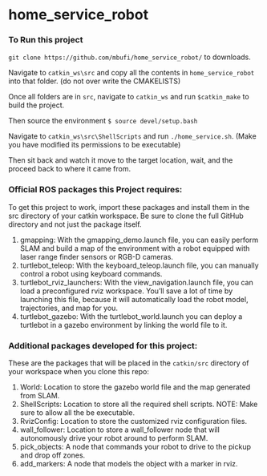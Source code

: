 # home_service_robot

### To Run this project

`git clone https://github.com/mbufi/home_service_robot/` to downloads.

Navigate to `catkin_ws\src` and copy all the contents in `home_service_robot` into that folder. (do not over write the CMAKELISTS) 

Once all folders are in `src`, navigate to `catkin_ws` and run `$catkin_make` to build the project.

Then source the environment `$ source devel/setup.bash`

Navigate to `catkin_ws\src\ShellScripts` and run `./home_service.sh`. (Make you have modified its permissions to be executable)

Then sit back and watch it move to the target location, wait, and the proceed back to where it came from.



### Official ROS packages this Project requires: 

To get this project to work, import these packages and install them in the src directory of your catkin workspace. Be sure to clone the full GitHub directory and not just the package itself.

1. gmapping: With the gmapping_demo.launch file, you can easily perform SLAM and build a map of the environment with a robot equipped with laser range finder sensors or RGB-D cameras.
2. turtlebot_teleop: With the keyboard_teleop.launch file, you can manually control a robot using keyboard commands.
3. turtlebot_rviz_launchers: With the view_navigation.launch file, you can load a preconfigured rviz workspace. You’ll save a lot of time by launching this file, because it will automatically load the robot model, trajectories, and map for you.
4. turtlebot_gazebo: With the turtlebot_world.launch you can deploy a turtlebot in a gazebo environment by linking the world file to it.


### Additional packages developed for this project: 
These are the packages that will be placed in the `catkin/src` directory of your workspace when you clone this repo: 

1. World: Location to store the gazebo world file and the map generated from SLAM.
2. ShellScripts: Location to store all the required shell scripts. NOTE: Make sure to allow all the be executable. 
3. RvizConfig: Location to store the customized rviz configuration files.
4. wall_follower: Location to store a wall_follower node that will autonomously drive your robot around to perform SLAM.
5. pick_objects: A node that commands your robot to drive to the pickup and drop off zones.
6. add_markers: A node that models the object with a marker in rviz.
